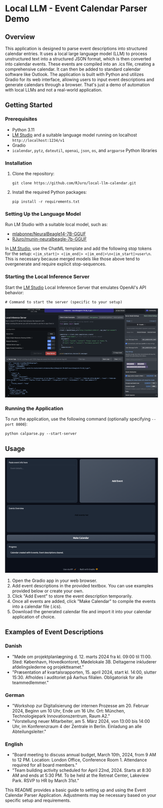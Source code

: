 # Local LLM - Event Calendar Parser Demo

## Overview

This application is designed to parse event descriptions into structured calendar entries. It uses a local large language model (LLM) to process unstructured text into a structured JSON format, which is then converted into calendar events. These events are compiled into an .ics file, creating a comprehensive calendar. It can then be added to standard calendar software like Outlook. The application is built with Python and utilizes Gradio for its web interface, allowing users to input event descriptions and generate calendars through a browser. That's just a demo of automation with local LLMs and not a real-world application.

## Getting Started

### Prerequisites

- Python 3.11
- [LM Studio](https://lmstudio.ai) and a suitable language model running on localhost `http://localhost:1234/v1`
- Gradio
- `icalendar`, `pytz`, `dateutil`, `openai`, `json`, `os`, and `argparse` Python libraries

### Installation

1. Clone the repository:
   ```
   git clone https://github.com/RJuro/local-llm-calendar.git
   ```

2. Install the required Python packages:
   ```
   pip install -r requirements.txt
   ```

### Setting Up the Language Model

Run LM Studio with a suitable local model, such as:
- [mlabonne/NeuralBeagle14-7B-GGUF](https://huggingface.co/mlabonne/NeuralBeagle14-7B-GGUF)
- [RJuro/munin-neuralbeagle-7b-GGUF](https://huggingface.co/RJuro/munin-neuralbeagle-7b-GGUF)

In [LM Studio](https://lmstudio.ai), use the ChatML template and add the following stop tokens for the setup: ```<|im_start|>
<|im_end|>
<|im_end|>\n<|im_start|>user\n```. This is necessary because merged models like those above tend to overgenerate and require explicit stop-sequences.

### Starting the Local Inference Server

Start the [LM Studio](https://lmstudio.ai) Local Inference Server that emulates OpenAI's API behavior:
```
# Command to start the server (specific to your setup)
```
![LM Studio](static/lmstudio_server.png)


### Running the Application

To run the application, use the following command (optionally specifying `--port 8000`):
```
python calparse.py --start-server
```

## Usage

![LM Studio](static/gradio.png)

1. Open the Gradio app in your web browser.
2. Add event descriptions in the provided textbox. You can use examples provided below or create your own.
3. Click "Add Event" to store the event description temporarily.
4. Once all events are added, click "Make Calendar" to compile the events into a calendar file (.ics).
5. Download the generated calendar file and import it into your calendar application of choice.

## Examples of Event Descriptions

### Danish
- "Møde om projektplanlægning d. 12. marts 2024 fra kl. 09:00 til 11:00. Sted: København, Hovedkontoret, Mødelokale 3B. Deltagerne inkluderer afdelingslederne og projektteamet."
- "Præsentation af kvartalsrapporten, 15. april 2024, start kl. 14:00, slutter 15:30. Afholdes i auditoriet på Aarhus filialen. Obligatorisk for alle teammedlemmer."

### German
- "Workshop zur Digitalisierung der internen Prozesse am 20. Februar 2024, Beginn um 10 Uhr, Ende um 16 Uhr. Ort: München, Technologiepark Innovationszentrum, Raum A2."
- "Vorstellung neuer Mitarbeiter, am 5. März 2024, von 13:00 bis 14:00 Uhr, im Konferenzraum 4 der Zentrale in Berlin. Einladung an alle Abteilungsleiter."

### English
- "Board meeting to discuss annual budget, March 10th, 2024, from 9 AM to 12 PM. Location: London Office, Conference Room 1. Attendance required for all board members."
- "Team building activity scheduled for April 22nd, 2024. Starts at 8:30 AM and ends at 5:30 PM. To be held at the Retreat Center, Lakeview Park. RSVP to HR by March 31st."

This README provides a basic guide to setting up and using the Event Calendar Parser Application. Adjustments may be necessary based on your specific setup and requirements.
